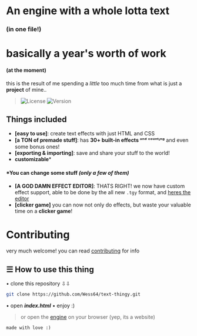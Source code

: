 # An engine with a **whole lotta text**
### (in one file!)

# basically a year's worth of work
#### (at the moment)
this is the result of me spending a _little_ too much time from what is just a **project** of mine..
> ![License](https://img.shields.io/badge/License-MIT-555?style=flat&color=1D1C22)
> ![Version](https://img.shields.io/badge/Version-1.0.0-555?style=flat&color=1D1C22)

## Things included
- **[easy to use]**: create text effects with just HTML and CSS
- **[a TON of premade stuff]**: has **30+ built-in effects ᵃⁿᵈ ᶜᵒᵘⁿᵗᶦⁿᵍ**  and even some bonus ones!
- **[exporting & importing]**: save and share your stuff to the world!
- **customizable**\*
#### \*You can change some stuff _(only a few of them)_
- **[A GOD DAMN EFFECT EDITOR]**: THATS RIGHT! we now have custom effect support, able to be done by the all new `.tgy` format, and [heres the editor](https://wess64.github.io/tgy-editin/)
- **[clicker game]** you can now not only do effects, but waste your valuable time on a **clicker game**! 

# Contributing
very much welcome! you can read [contributing](CONTRIBUTING.md) for info

## ☰ How to use this thing
 • clone this repository ⇩⇩
   ```bash
   git clone https://github.com/Wess64/text-thingy.git
   ```
 • open **_index.html_**
 • enjoy :)
> or
open the [engine](https://wess64.github.io/text-thingy/) on your browser (yep, its a website)

```
made with love :)
```
